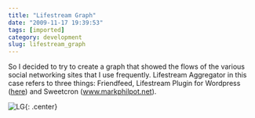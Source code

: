 ```yaml
---
title: "Lifestream Graph"
date: "2009-11-17 19:39:53"
tags: [imported]
category: development
slug: lifestream_graph
---
```


So I decided to try to create a graph that showed the flows of the various
social networking sites that I use frequently. Lifestream Aggregator in this
case refers to three things: Friendfeed, Lifestream Plugin for Wordpress
(<a href="http://blog.mcstudios.net/lifestream">here</a>) and Sweetcron
(<a href="http://www.markphilpot.net">www.markphilpot.net</a>).

![LG]({filename}/images/2009/sn1.png){: .center}
